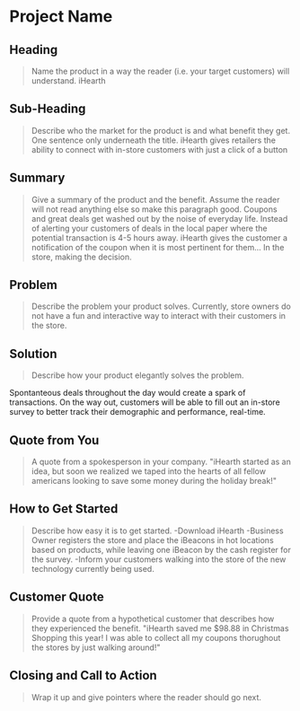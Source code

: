 # Project Name #

<!--
> This material was originally posted [here](http://www.quora.com/What-is-Amazons-approach-to-product-development-and-product-management). It is reproduced here for posterities sake.

There is an approach called "working backwards" that is widely used at Amazon. They work backwards from the customer, rather than starting with an idea for a product and trying to bolt customers onto it. While working backwards can be applied to any specific product decision, using this approach is especially important when developing new products or features.

For new initiatives a product manager typically starts by writing an internal press release announcing the finished product. The target audience for the press release is the new/updated product's customers, which can be retail customers or internal users of a tool or technology. Internal press releases are centered around the customer problem, how current solutions (internal or external) fail, and how the new product will blow away existing solutions.

If the benefits listed don't sound very interesting or exciting to customers, then perhaps they're not (and shouldn't be built). Instead, the product manager should keep iterating on the press release until they've come up with benefits that actually sound like benefits. Iterating on a press release is a lot less expensive than iterating on the product itself (and quicker!).

If the press release is more than a page and a half, it is probably too long. Keep it simple. 3-4 sentences for most paragraphs. Cut out the fat. Don't make it into a spec. You can accompany the press release with a FAQ that answers all of the other business or execution questions so the press release can stay focused on what the customer gets. My rule of thumb is that if the press release is hard to write, then the product is probably going to suck. Keep working at it until the outline for each paragraph flows.

Oh, and I also like to write press-releases in what I call "Oprah-speak" for mainstream consumer products. Imagine you're sitting on Oprah's couch and have just explained the product to her, and then you listen as she explains it to her audience. That's "Oprah-speak", not "Geek-speak".

Once the project moves into development, the press release can be used as a touchstone; a guiding light. The product team can ask themselves, "Are we building what is in the press release?" If they find they're spending time building things that aren't in the press release (overbuilding), they need to ask themselves why. This keeps product development focused on achieving the customer benefits and not building extraneous stuff that takes longer to build, takes resources to maintain, and doesn't provide real customer benefit (at least not enough to warrant inclusion in the press release).
 -->

## Heading ##
  > Name the product in a way the reader (i.e. your target customers) will understand.
  iHearth

## Sub-Heading ##
  > Describe who the market for the product is and what benefit they get. One sentence only underneath the title.
  iHearth gives retailers the ability to connect with in-store customers with just a click of a button

## Summary ##
  > Give a summary of the product and the benefit. Assume the reader will not read anything else so make this paragraph good.
  Coupons and great deals get washed out by the noise of everyday life. Instead of alerting your customers of deals in the local paper where the potential transaction is 4-5 hours away. iHearth gives the customer a notification of the coupon when it is most pertinent for them... In the store, making the decision.

## Problem ##
  > Describe the problem your product solves.
  Currently, store owners do not have a fun and interactive way to interact with their customers in the store.

## Solution ##
  > Describe how your product elegantly solves the problem.

  Spontanteous deals throughout the day would create a spark of transactions. On the way out, customers will be able to fill out an in-store survey to better track their demographic and performance, real-time.

## Quote from You ##
  > A quote from a spokesperson in your company.
  "iHearth started as an idea, but soon we realized we taped into the hearts of all fellow americans looking to save some money during the holiday break!"


## How to Get Started ##
  > Describe how easy it is to get started.
  -Download iHearth
  -Business Owner registers the store and place the iBeacons in hot locations based on products, while leaving one iBeacon by the cash register for the survey.
  -Inform your customers walking into the store of the new technology currently being used.


## Customer Quote ##
  > Provide a quote from a hypothetical customer that describes how they experienced the benefit.
  "iHearth saved me $98.88 in Christmas Shopping this year! I was able to collect all my coupons thorughout the stores by just walking around!"

## Closing and Call to Action ##
  > Wrap it up and give pointers where the reader should go next.
